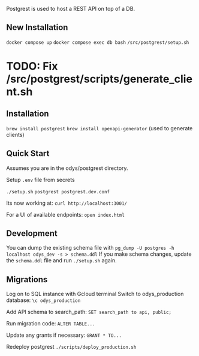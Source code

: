 Postgrest is used to host a REST API on top of a DB.

## New Installation
`docker compose up`
`docker compose exec db bash`
`/src/postgrest/setup.sh`
# TODO: Fix /src/postgrest/scripts/generate_client.sh

## Installation
`brew install postgrest`
`brew install openapi-generator` (used to generate clients)

## Quick Start
Assumes you are in the odys/postgrest directory.

Setup `.env` file from secrets

`./setup.sh`
`postgrest postgrest.dev.conf`

Its now working at:
`curl http://localhost:3001/`

For a UI of available endpoints:
`open index.html`

## Development
You can dump the existing schema file with `pg_dump -U postgres -h localhost odys_dev -s > schema.ddl`
If you make schema changes, update the `schema.ddl` file and run `./setup.sh` again.

## Migrations
Log on to SQL instance with Gcloud terminal
Switch to odys_production database:
`\c odys_production`

Add API schema to search_path:
`SET search_path to api, public;`

Run migration code:
`ALTER TABLE...`

Update any grants if necessary:
`GRANT * TO...`

Redeploy postgrest
`./scripts/deploy_production.sh`
